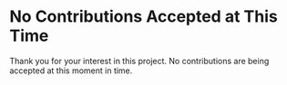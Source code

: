 # No Contributions Accepted at This Time

Thank you for your interest in this project. No contributions are being accepted at this moment in time.
